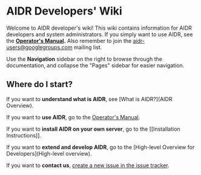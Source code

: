 # AIDR Developers' Wiki

Welcome to AIDR developer's wiki! This wiki contains information for AIDR developers and system administrators. If you simply want to use AIDR, see the **[Operator's Manual](http://booki.flossmanuals.net/aidr/_edit/).** Also remember to join the [aidr-users@googlegroups.com](https://groups.google.com/forum/#!forum/aidr-users) mailing list.

Use the **Navigation** sidebar on the right to browse through the documentation, and collapse the "Pages" sidebar for easier navigation.

## Where do I start?

If you want to **understand what is AIDR**, see [What is AIDR?](AIDR Overview).

If you want to **use AIDR**, go to the [Operator's Manual](http://booki.flossmanuals.net/aidr/_edit/).

If you want to **install AIDR on your own server**, go to the [[Installation Instructions]].

If you want to **extend and develop AIDR**, go to the [High-level Overview for Developers](High-level overview).

If you want to **contact us**, [create a new issue in the issue tracker](https://github.com/qcri-social/AIDR/issues).